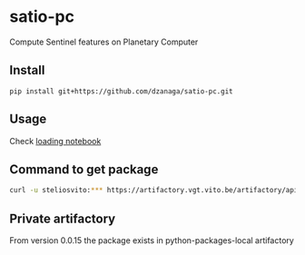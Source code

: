 # satio-pc
Compute Sentinel features on Planetary Computer

## Install 

```
pip install git+https://github.com/dzanaga/satio-pc.git
```

## Usage

Check [loading notebook](https://github.com/dzanaga/satio-pc/blob/main/notebooks/01-Load_S2_clean_timeseries_WorldCover.ipynb)

## Command to get package
```bash
curl -u steliosvito:*** https://artifactory.vgt.vito.be/artifactory/api/pypi/python-packages/simple/satio-pc/ | tee satio.log
```

## Private artifactory
From version 0.0.15 the package exists in python-packages-local artifactory